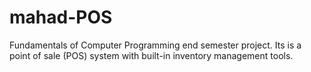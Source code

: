 # mahad-POS
Fundamentals of Computer Programming end semester project. Its is a point of sale (POS) system with built-in inventory management tools.
